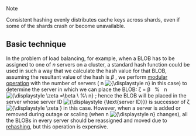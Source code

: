 > [!note]
> Consistent hashing evenly distributes cache keys across shards, even if some of the shards crash or become unavailable.

## Basic technique

In the problem of load balancing, for example, when a BLOB has to be assigned to one of $n$ servers on a cluster, a standard hash function could be used in such a way that we calculate the hash value for that BLOB, assuming the resultant value of the hash is $β$ , we perform [modular operation](https://en.wikipedia.org/wiki/Modular_arithmetic "Modular arithmetic") with the number of servers ( n ![{\displaystyle n}](https://wikimedia.org/api/rest_v1/media/math/render/svg/a601995d55609f2d9f5e233e36fbe9ea26011b3b) in this case) to determine the server in which we can place the BLOB: ζ = β   %   n ![{\displaystyle \zeta =\beta \ \%\ n}](https://wikimedia.org/api/rest_v1/media/math/render/svg/9f1cae2745f4fb66e1ffd65a724630475d5d7f39) ; hence the BLOB will be placed in the server whose server ID ![{\displaystyle {\text{server ID}}}](https://wikimedia.org/api/rest_v1/media/math/render/svg/1536bfe5827e3bd28f0c1cf3524d4078ca7ac62c) is successor of ζ ![{\displaystyle \zeta }](https://wikimedia.org/api/rest_v1/media/math/render/svg/d5c3916703cae7938143d38865f78f27faadd4ae) in this case. However, when a server is added or removed during outage or scaling (when n ![{\displaystyle n}](https://wikimedia.org/api/rest_v1/media/math/render/svg/a601995d55609f2d9f5e233e36fbe9ea26011b3b) changes), all the BLOBs in every server should be reassigned and moved due to [rehashing](https://en.wikipedia.org/wiki/Hash_table#Dynamic_resizing "Hash table"), but this operation is expensive.